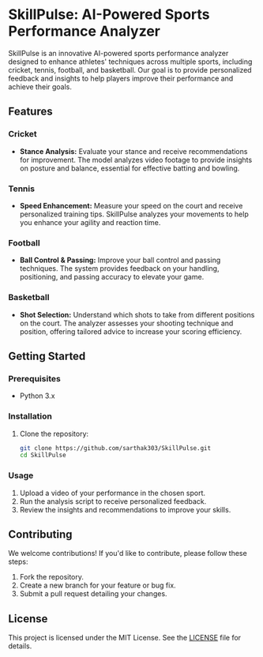 # SkillPulse: AI-Powered Sports Performance Analyzer

SkillPulse is an innovative AI-powered sports performance analyzer designed to enhance athletes' techniques across multiple sports, including cricket, tennis, football, and basketball. Our goal is to provide personalized feedback and insights to help players improve their performance and achieve their goals.

## Features

### Cricket
- **Stance Analysis:** Evaluate your stance and receive recommendations for improvement. The model analyzes video footage to provide insights on posture and balance, essential for effective batting and bowling.

### Tennis
- **Speed Enhancement:** Measure your speed on the court and receive personalized training tips. SkillPulse analyzes your movements to help you enhance your agility and reaction time.

### Football
- **Ball Control & Passing:** Improve your ball control and passing techniques. The system provides feedback on your handling, positioning, and passing accuracy to elevate your game.

### Basketball
- **Shot Selection:** Understand which shots to take from different positions on the court. The analyzer assesses your shooting technique and position, offering tailored advice to increase your scoring efficiency.

## Getting Started

### Prerequisites
- Python 3.x

### Installation
1. Clone the repository:
   ```bash
   git clone https://github.com/sarthak303/SkillPulse.git
   cd SkillPulse
   ```

### Usage
1. Upload a video of your performance in the chosen sport.
2. Run the analysis script to receive personalized feedback.
3. Review the insights and recommendations to improve your skills.

## Contributing
We welcome contributions! If you'd like to contribute, please follow these steps:
1. Fork the repository.
2. Create a new branch for your feature or bug fix.
3. Submit a pull request detailing your changes.

## License
This project is licensed under the MIT License. See the [LICENSE](LICENSE) file for details.
